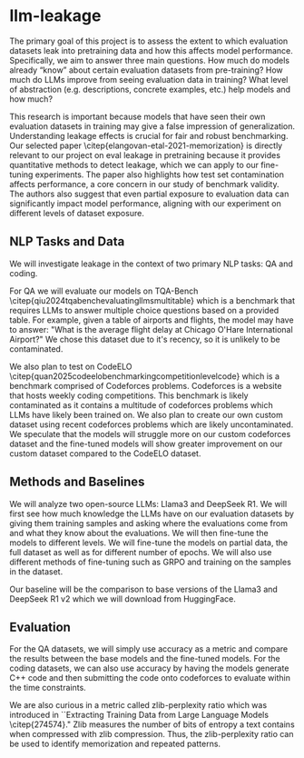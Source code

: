 # llm-leakage

The primary goal of this project is to assess the extent to which evaluation datasets leak into pretraining data and how this affects model performance. Specifically, we aim to answer three main questions. How much do models already “know” about  certain evaluation datasets from pre-training? How much do LLMs improve from seeing evaluation data in training? What level of abstraction (e.g. descriptions, concrete examples, etc.) help models and how much?

This research is important because models that have seen their own evaluation datasets in training may give a false impression of generalization. Understanding leakage effects is crucial for fair and robust benchmarking. Our selected paper \citep{elangovan-etal-2021-memorization} is directly relevant to our project on eval leakage in pretraining because it provides quantitative methods to detect leakage, which we can apply to our fine-tuning experiments. The paper also highlights how test set contamination affects performance, a core concern in our study of benchmark validity. The authors also suggest that even partial exposure to evaluation data can significantly impact model performance, aligning with our experiment on different levels of dataset exposure.  

## NLP Tasks and Data
We will investigate leakage in the context of two primary NLP tasks: QA and coding.

For QA we will evaluate our models on TQA-Bench \citep{qiu2024tqabenchevaluatingllmsmultitable} which is a benchmark that requires LLMs to answer multiple choice questions based on a provided table. For example, given a table of airports and flights, the model may have to answer: "What is the average flight delay at Chicago O'Hare International Airport?" We chose this dataset due to it's recency, so it is unlikely to be contaminated.

We also plan to test on CodeELO \citep{quan2025codeelobenchmarkingcompetitionlevelcode} which is a benchmark comprised of Codeforces problems. Codeforces is a website that hosts weekly coding competitions. This benchmark is likely contaminated as it contains a multitude of codeforces problems which LLMs have likely been trained on. We also plan to create our own custom dataset using recent codeforces problems which are likely uncontaminated. We speculate that the models will struggle more on our custom codeforces dataset and the fine-tuned models will show greater improvement on our custom dataset compared to the CodeELO dataset.

## Methods and Baselines  
We will analyze two open-source LLMs: Llama3 and DeepSeek R1. We will first see how much knowledge the LLMs have on our evaluation datasets by giving them training samples and asking where the evaluations come from and what they know about the evaluations. We will then fine-tune the models to different levels. We will fine-tune the models on partial data, the full dataset as well as for different number of epochs. We will also use different methods of fine-tuning such as GRPO and training on the samples in the dataset.

Our baseline will be the comparison to base versions of the Llama3 and DeepSeek R1 v2 which we will download from HuggingFace.

## Evaluation
For the QA datasets, we will simply use accuracy as a metric and compare the results between the base models and the fine-tuned models. For the coding datasets, we can also use accuracy by having the models generate C++ code and then submitting the code onto codeforces to evaluate within the time constraints.

We are also curious in a metric called zlib-perplexity ratio which was introduced in ``Extracting Training Data from Large Language Models \citep{274574}." Zlib measures the number of bits of entropy a text contains when compressed with zlib compression. Thus, the zlib-perplexity ratio can be used to identify memorization and repeated patterns.





